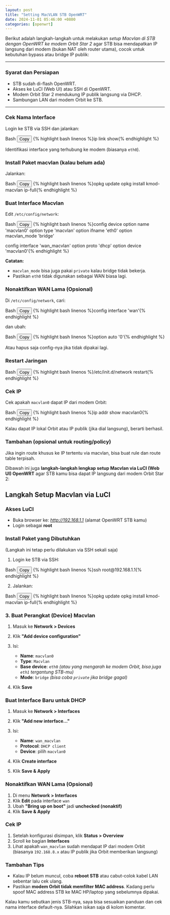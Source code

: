 ```yaml
---
layout: post
title: "Setting MacVLAN STB OpenWRT"
date: 2024-11-01 05:46:00 +0800
categories: [openwrt]
---
```


Berikut adalah langkah-langkah untuk melakukan *setup Macvlan di STB dengan OpenWRT ke modem Orbit Star 2* agar STB bisa mendapatkan IP langsung dari modem (bukan NAT oleh router utama), cocok untuk kebutuhan bypass atau bridge IP publik:

---

### Syarat dan Persiapan

- STB sudah di-flash OpenWRT.
- Akses ke LuCI (Web UI) atau SSH di OpenWRT.
- Modem Orbit Star 2 mendukung IP publik langsung via DHCP.
- Sambungan LAN dari modem Orbit ke STB.

---

### Cek Nama Interface

Login ke STB via SSH dan jalankan:

<div class="code-block">Bash
  <button class="copy-button" onclick="copyCode(this)">Copy</button>
{% highlight bash linenos %}ip link show{% endhighlight %}
</div>

Identifikasi interface yang terhubung ke modem (biasanya `eth0`).


### Install Paket macvlan (kalau belum ada)

Jalankan:

<div class="code-block">Bash
  <button class="copy-button" onclick="copyCode(this)">Copy</button>
{% highlight bash linenos %}opkg update
opkg install kmod-macvlan ip-full{% endhighlight %}
</div>

### Buat Interface Macvlan

Edit `/etc/config/network`:

<div class="code-block">Bash
  <button class="copy-button" onclick="copyCode(this)">Copy</button>
{% highlight bash linenos %}config device
    option name 'macvlan0'
    option type 'macvlan'
    option ifname 'eth0'
    option macvlan_mode 'bridge'

config interface 'wan_macvlan'
    option proto 'dhcp'
    option device 'macvlan0'{% endhighlight %}
</div>

**Catatan:**

- `macvlan_mode` bisa juga pakai `private` kalau bridge tidak bekerja.
- Pastikan `eth0` tidak digunakan sebagai WAN biasa lagi.

### Nonaktifkan WAN Lama (Opsional)

Di `/etc/config/network`, cari:

<div class="code-block">Bash
  <button class="copy-button" onclick="copyCode(this)">Copy</button>
{% highlight bash linenos %}config interface 'wan'{% endhighlight %}
</div>

dan ubah:

<div class="code-block">Bash
  <button class="copy-button" onclick="copyCode(this)">Copy</button>
{% highlight bash linenos %}option auto '0'{% endhighlight %}
</div>

Atau hapus saja config-nya jika tidak dipakai lagi.

### Restart Jaringan

<div class="code-block">Bash
  <button class="copy-button" onclick="copyCode(this)">Copy</button>
{% highlight bash linenos %}/etc/init.d/network restart{% endhighlight %}
</div>

### Cek IP

Cek apakah `macvlan0` dapat IP dari modem Orbit:

<div class="code-block">Bash
  <button class="copy-button" onclick="copyCode(this)">Copy</button>
{% highlight bash linenos %}ip addr show macvlan0{% endhighlight %}
</div>

Kalau dapat IP lokal Orbit atau IP publik (jika dial langsung), berarti berhasil.

### Tambahan (opsional untuk routing/policy)

Jika ingin route khusus ke IP tertentu via macvlan, bisa buat rule dan route table terpisah.

Dibawah ini juga **langkah-langkah lengkap setup Macvlan via LuCI (Web UI) OpenWRT** agar STB kamu bisa dapat IP langsung dari modem Orbit Star 2:

## **Langkah Setup Macvlan via LuCI**

### Akses LuCI

- Buka browser ke: *http://192.168.1.1* (alamat OpenWRT STB kamu)
- Login sebagai **root**

### Install Paket yang Dibutuhkan

(Langkah ini tetap perlu dilakukan via SSH sekali saja)

1. Login ke STB via SSH:

<div class="code-block">Bash
  <button class="copy-button" onclick="copyCode(this)">Copy</button>
{% highlight bash linenos %}ssh root@192.168.1.1{% endhighlight %}
</div>

2. Jalankan:

<div class="code-block">Bash
  <button class="copy-button" onclick="copyCode(this)">Copy</button>
{% highlight bash linenos %}opkg update
opkg install kmod-macvlan ip-full{% endhighlight %}
</div>

### **3. Buat Perangkat (Device) Macvlan**

1. Masuk ke **Network > Devices**
2. Klik **"Add device configuration"**
3. Isi:
   - **Name**: `macvlan0`
   - **Type**: `Macvlan`
   - **Base device**: `eth0` *(atau yang mengarah ke modem Orbit, bisa juga `eth1` tergantung STB-mu)*
   - **Mode**: `bridge` *(bisa coba `private` jika bridge gagal)*

4. Klik **Save**

### Buat Interface Baru untuk DHCP

1. Masuk ke **Network > Interfaces**
2. Klik **"Add new interface..."**
3. Isi:

   - **Name**: `wan_macvlan`
   - **Protocol**: `DHCP client`
   - **Device**: pilih `macvlan0`

4. Klik **Create interface**
5. Klik **Save & Apply**

### Nonaktifkan WAN Lama (Opsional)

1. Di menu **Network > Interfaces**
2. Klik **Edit** pada interface `wan`
3. Ubah **"Bring up on boot"** jadi **unchecked (nonaktif)**
4. Klik **Save & Apply**

### Cek IP

1. Setelah konfigurasi disimpan, klik **Status > Overview**
2. Scroll ke bagian **Interfaces**
3. Lihat apakah `wan_macvlan` sudah mendapat IP dari modem Orbit (biasanya `192.168.8.x` atau IP publik jika Orbit memberikan langsung)

### Tambahan Tips

- Kalau IP belum muncul, coba **reboot STB** atau cabut-colok kabel LAN sebentar lalu cek ulang.
- Pastikan **modem Orbit tidak memfilter MAC address**. Kadang perlu spoof MAC address STB ke MAC HP/laptop yang sebelumnya dipakai.


Kalau kamu sebutkan jenis STB-nya, saya bisa sesuaikan panduan dan cek nama interface default-nya. Silahkan isikan saja di kolom komentar.
